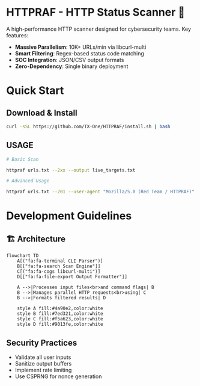 # HTTPRAF - HTTP Status Scanner 🚀

A high-performance HTTP scanner designed for cybersecurity teams. Key features:

- **Massive Parallelism**: 10K+ URLs/min via libcurl-multi
- **Smart Filtering**: Regex-based status code matching
- **SOC Integration**: JSON/CSV output formats
- **Zero-Dependency**: Single binary deployment

# Quick Start

## Download & Install
```bash
curl -sSL https://github.com/TX-One/HTTPRAF/install.sh | bash
```
## USAGE
```bash
# Basic Scan

httpraf urls.txt --2xx --output live_targets.txt

# Advanced Usage

httpraf urls.txt --201 --user-agent "Mozilla/5.0 (Red Team / HTTPRAF)" --verbose |tee -a output.txt
```

# Development Guidelines
## 🏗️ Architecture

```mermaid
flowchart TD
    A[("fa:fa-terminal CLI Parser")]
    B[["fa:fa-search Scan Engine"]]
    C[("fa:fa-cogs libcurl-multi")]
    D[["fa:fa-file-export Output Formatter"]]
    
    A -->|Processes input files<br>and command flags| B
    B -->|Manages parallel HTTP requests<br>using| C
    B -->|Formats filtered results| D
    
    style A fill:#4a90e2,color:white
    style B fill:#7ed321,color:white
    style C fill:#f5a623,color:white
    style D fill:#9013fe,color:white
```
## Security Practices
- Validate all user inputs
- Sanitize output buffers
- Implement rate limiting
- Use CSPRNG for nonce generation

